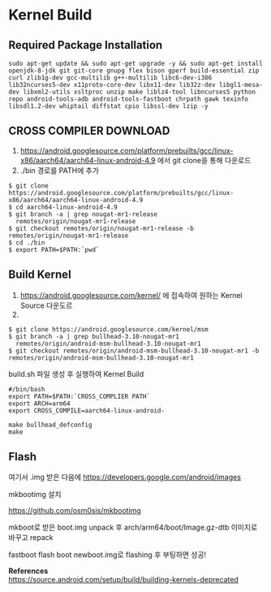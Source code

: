 # **Kernel Build**

## **Required Package Installation**

```
sudo apt-get update && sudo apt-get upgrade -y && sudo apt-get install openjdk-8-jdk git git-core gnupg flex bison gperf build-essential zip curl zlib1g-dev gcc-multilib g++-multilib libc6-dev-i386 lib32ncurses5-dev x11proto-core-dev libx11-dev lib32z-dev libgl1-mesa-dev libxml2-utils xsltproc unzip make liblz4-tool libncurses5 python repo android-tools-adb android-tools-fastboot chrpath gawk texinfo libsdl1.2-dev whiptail diffstat cpio libssl-dev lzip -y
```

## **CROSS COMPILER DOWNLOAD**

1. https://android.googlesource.com/platform/prebuilts/gcc/linux-x86/aarch64/aarch64-linux-android-4.9 에서 git clone을 통해 다운로드  
1. ./bin 경로를 PATH에 추가 

```
$ git clone https://android.googlesource.com/platform/prebuilts/gcc/linux-x86/aarch64/aarch64-linux-android-4.9
$ cd aarch64-linux-android-4.9
$ git branch -a | grep nougat-mr1-release
  remotes/origin/nougat-mr1-release
$ git checkout remotes/origin/nougat-mr1-release -b remotes/origin/nougat-mr1-release
$ cd ./bin
$ export PATH=$PATH:`pwd`
```

## **Build Kernel**

1. https://android.googlesource.com/kernel/ 에 접속하여 원하는 Kernel Source 다운도르
1. 

```
$ git clone https://android.googlesource.com/kernel/msm
$ git branch -a | grep bullhead-3.10-nougat-mr1
  remotes/origin/android-msm-bullhead-3.10-nougat-mr1
$ git checkout remotes/origin/android-msm-bullhead-3.10-nougat-mr1 -b remotes/origin/android-msm-bullhead-3.10-nougat-mr1
```

build.sh 파일 생성 후 실행하여 Kernel Build

```
#/bin/bash
export PATH=$PATH:`CROSS_COMPLIER PATH`
export ARCH=arm64
export CROSS_COMPILE=aarch64-linux-android-

make bullhead_defconfig
make
```

## **Flash**


여기서 .img 받은 다음에 
<https://developers.google.com/android/images>

mkbootimg 설치

<https://github.com/osm0sis/mkbootimg>  

mkboot로 받은 boot.img unpack 후 
arch/arm64/boot/Image.gz-dtb 이미지로 바꾸고 repack

fastboot flash boot newboot.img로 flashing 후 부팅하면 성공!


**References**  
<https://source.android.com/setup/build/building-kernels-deprecated>